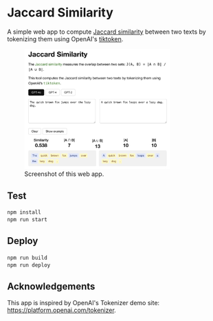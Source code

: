 # Jaccard Similarity

A simple web app to compute [Jaccard similarity](https://en.wikipedia.org/wiki/Jaccard_index) between two texts by tokenizing them using OpenAI's [tiktoken](https://github.com/openai/tiktoken).

<figure>
  <img src="assets/screenshot.jpeg" alt="Screenshot of the Jaccard Similarity app" width="80%">
  <figcaption>Screenshot of this web app.</figcaption>
</figure>

## Test
```bash
npm install
npm run start
```

## Deploy
```bash
npm run build
npm run deploy
```

## Acknowledgements
This app is inspired by OpenAI's Tokenizer demo site: https://platform.openai.com/tokenizer.
